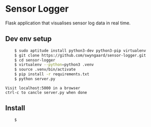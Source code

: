 
# Sensor Logger
Flask application that visualises sensor log data in real time.

## Dev env setup
```bash
	$ sudo aptitude install python3-dev python3-pip virtualenv 
	$ git clone https://github.com/swyngaard/sensor-logger.git
	$ cd sensor-logger
	$ virtualenv --python=python3 .venv
    $ source .venv/bin/activate
	$ pip install -r requirements.txt
	$ python server.py
```
    Visit localhost:5000 in a browser
    ctrl-c to cancle server.py when done

## Install
```bash
    $
```

